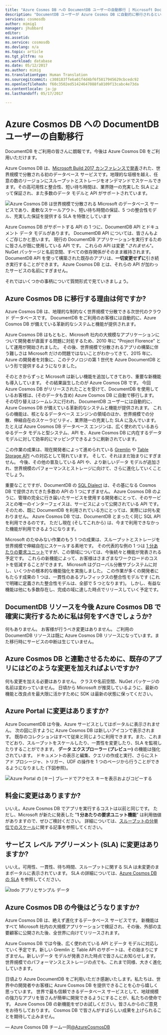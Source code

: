 ```yaml
---
title: "Azure Cosmos DB への DocumentDB ユーザーの自動移行 | Microsoft Docs"
description: "DocumentDB ユーザーが Azure Cosmos DB に自動的に移行されるという、//build 2017 で行われた発表の内容について詳しく説明します。"
services: cosmosdb
author: mimig1
manager: jhubbard
editor: 
ms.assetid: 
ms.service: cosmosdb
ms.devlang: n/a
ms.topic: article
ms.tgt_pltfrm: na
ms.workload: database
ms.date: 05/12/2017
ms.author: mimig
ms.translationtype: Human Translation
ms.sourcegitcommit: c308183ffe6a01f4d4bf6f5817945629cbcedc92
ms.openlocfilehash: f60c3502ed51424647088fa8109f13cabc4e73da
ms.contentlocale: ja-jp
ms.lasthandoff: 05/17/2017

---
```


# <a name="welcome-documentdb-customers-to-azure-cosmos-db"></a>Azure Cosmos DB への DocumentDB ユーザーの自動移行

DocumentDB をご利用の皆さんに朗報です。今後は Azure Cosmos DB をご利用いただけます。 

Azure Cosmos DB は、[Microsoft Build 2017 カンファレンスで発表](https://azure.microsoft.com/blog/azure-cosmos-db-microsofts-globally-distributed-multi-model-database-service/)された、世界規模で分散される初のデータベース サービスです。地理的な垣根を越え、任意の数のリージョンにスループットとストレージをオンデマンドでスケールできます。その高可用性と整合性、短い待ち時間は、業界随一の充実した SLA によって保証され、また多数のデータ モデルと API がサポートされています。 

![Azure Cosmos DB は世界規模で分散される Microsoft のデータベース サービスであり、柔軟なスケールアウト、短い待ち時間の保証、5 つの整合性モデル、充実した保証を提供する SLA を特徴としています](./media/welcome-documentdb-customers/azure-cosmos-db.png)

Azure Cosmos DB がサポートする API の 1 つに、DocumentDB API とドキュメント データ モデルがあります。 DocumentDB API については、皆さんもよくご存じかと思います。 現行の DocumentDB アプリケーションを実行するために皆さんが既に使用している API です。 これらの API は変更 "_されません_"。NuGet パッケージと名前空間、すべての依存関係がそのまま維持されます。 DocumentDB API を使って構築された既存のアプリは、**一切変更せずに**引き続き実行することができます。 Azure Cosmos DB とは、それらの API が加わったサービスの名前にすぎません。 

それではいくつかの事柄について質問形式で見ていきましょう。 

## <a name="why-move-to-azure-cosmos-db"></a>Azure Cosmos DB に移行する理由は何ですか? 

Azure Cosmos DB は、地理的な制約なく世界規模で分散できる次世代のクラウド データベースです。 DocumentDB をご利用のお客様には自動的に、Azure Cosmos DB が備えている革新的なシステムと機能が提供されます。

Azure Cosmos DB はもともと、Microsoft 社内の大規模なアプリケーションについて開発者が直面する問題に対処するため、2010 年に "Project Florence" として運用が開始されました。 その後、世界規模で分散されるアプリの構築に伴う難しさは Microsoft だけの問題ではないことがわかってきて、2015 年に、Azure の開発者を対象に、このテクノロジの第 1 世代を Azure DocumentDB という形で提供するようになりました。 

そのときからずっと Microsoft は新しい機能を追加してきており、重要な新機能も導入しています。  その結果誕生したのが Azure Cosmos DB です。  今回 Azure Cosmos DB がリリースされたことを受けて、DocumentDB を使用しているお客様は、(そのデータも含め) Azure Cosmos DB に自動で移行します。 その切り替えはシームレスに行われ、DocumentDB ユーザーには自動的に、Azure Cosmos DB が備えている革新的なシステムと機能が提供されます。 これらの機能は、核となるデータベース エンジンの領域のほか、世界規模での分散、伸縮自在のスケーラビリティ、業界随一の充実した SLA に及んでいます。 たとえば Azure Cosmos DB データベース エンジンは、広く使われているあらゆるデータ モデルと型システム、API を、Azure Cosmos DB に内在するデータ モデルに対して効率的にマッピングできるように刷新されています。 

この作業の成果は、現在開発者によって進められている [Gremlin](graph-introduction.md) や [Table Storage API](table-introduction.md) への対応として現れています。 そして、それはまだ始まりにすぎません。 今後、その他の普及している API や、より新しいデータ モデルが追加され、世界規模のパフォーマンスとストレージに向けて、さらに進化していくことでしょう。 

重要なことですが、DocumentDB の [SQL Dialect](../documentdb/documentdb-sql-query.md) は、その基になる Cosmos DB で提供されてきた多数の API の 1 つにすぎません。 Azure Cosmos DB のように、管理の完全に行き届いたサービスを使用する開発者にとって、そのサービスとの唯一のインターフェイスは、サービスによって公開されている API です。 そのため、既に DocumentDB を利用されている方にとっては、実際には何も変わりません。 Azure Cosmos DB では、DocumentDB とまったく同じ SQL API を利用できるのです。 ただし現在 (そしてこれから) は、今まで利用できなかった機能が利用できるようになります。 

Microsoft のたゆみない作業のもう 1 つの成果は、スループットとストレージを世界規模で伸縮自在にスケールする素地です。 その代表的な例の 1 つは [1 分あたりの要求ユニット](request-units-per-minute.md)ですが、この領域については、今後続々と機能が発表される予定です。 これらの新機能によって、お客様はさまざまなワークロードのコストを低減することができます。 Microsoft はグローバル分散サブシステムに対し、いくつかの根本的な機能強化を実施しました。 この作業が多くの開発者にもたらす成果の 1 つは、一貫性のあるプレフィックスの整合性モデルです (これで明確に定義された整合性モデルは、全部で 5 つとなります)。 しかし、有益な機能は他にも多数存在し、完成の域に達した時点でリリースしていく予定です。 

## <a name="what-do-i-need-to-do-to-ensure-my-documentdb-resources-continue-to-run-on-azure-cosmos-db"></a>DocumentDB リソースを今後 Azure Cosmos DB で確実に実行するために私は何をすべきでしょうか?

何もありません。 お客様が行うべき変更はありません。 ご利用の DocumentDB リソースは既に Azure Cosmos DB リソースになっています。また移行時にサービスの中断は生じていません。

## <a name="what-changes-do-i-need-to-make-for-my-app-to-work-with-azure-cosmos-db"></a>Azure Cosmos DB と連動させるために、既存のアプリにはどのような変更を加えればよいですか?

何も変更を加える必要はありません。 クラスや名前空間、NuGet パッケージの名前は変わっていません。 日頃から Microsoft が推奨しているように、最新の機能と改良点を最大限に活かすために SDK は最新の状態に保ってください。 

## <a name="whats-changed-in-the-azure-portal"></a>Azure Portal に変更はありますか?

Azure DocumentDB は今後、Azure サービスとしてはポータルに表示されません。 次の図に示すように Azure Cosmos DB は新しいアイコンで表示されます。 既存のコレクションはすべて従来と同じように利用できます。また、これまでどおり、スループットをスケールしたり、一貫性を変更したり、SLA を監視したりすることができます。 **データ エクスプローラー (プレビュー)** の機能は強化されています。 ドキュメントの表示と編集、クエリの作成と実行、さらにストアド プロシージャ、トリガー、UDF の操作を 1 つのページから行うことができるようになりました (下図参照)。 

![Azure Portal の [キー] ブレードでアクセス キーを表示およびコピーする](./media/welcome-documentdb-customers/cosmos-db-data-explorer.png)

## <a name="are-there-changes-to-pricing"></a>料金に変更はありますか?

いいえ。Azure Cosmos DB でアプリを実行するコストは以前と同じです。 ただし、Microsoft が新たに発表した "**1 分あたりの要求ユニット機能**" は利用価値がありますので、ぜひご検討ください。 詳細については、[スループットの分単位でのスケール](request-units-per-minute.md)に関する記事を参照してください。

## <a name="are-there-changes-to-the-service-level-agreements-slas"></a>サービス レベル アグリーメント (SLA) に変更はありますか?

いいえ。可用性、一貫性、待ち時間、スループットに関する SLA は未変更のままポータルに表示されています。 SLA の詳細については、[Azure Cosmos DB の SLA](https://azure.microsoft.com/support/legal/sla/cosmos-db/) を参照してください。
   
![todo アプリとサンプル データ](./media/welcome-documentdb-customers/azure-cosmosdb-portal-metrics-slas.png)

## <a name="whats-next-with-azure-cosmos-db"></a>Azure Cosmos DB の今後はどうなりますか?

Azure Cosmos DB は、絶えず進化するデータベース サービスです。 新機能はすべて Microsoft 社内の大規模アプリケーションで検証され、その後、外部の主要顧客に公開された後、全世界に向けてリリースされます。 

Azure Cosmos DB では今後、広く使われている API とデータ モデルに対応していく予定です。新しい Gremlin と Table API のサポートは、その始まりにすぎません。新しいデータ モデルが発表された時点で皆さんにお知らせします。 世界規模でのパフォーマンスとストレージの点でも、これまで同様、大きく進化していきます。 

日頃より Azure DocumentDB をご利用いただき感謝いたします。私たちは、世界中の開発者やお客様に Azure Cosmos DB を提供できることを心から嬉しく思っています。 世界で最も信頼できるデータベース サービスとして、地球規模の強力なアプリを皆さんが簡単に開発できるようにすることが、私たちの使命です。 Azure Cosmos DB の新機能をぜひお試しください。皆さんからのご意見をお待ちしております。  Cosmos DB で皆さんがすばらしい成果を上げられることを期待して止みません。

— Azure Cosmos DB チーム一同[@AzureCosmosDB](https://twitter.com/AzureCosmosDB)

